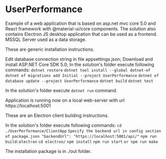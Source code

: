 # UserPerformance
Example of a web application that is based on asp.net mvc core 5.0 and React framework with @material-ui/core components.
The solution also contains Electron JS desktop application that can be used as a frontend.
MSSQL Server used as a data storage.

These are generic installation instructions.

Edit database connection string in file appsettings.json;
Download and install ASP.NET Core SDK 5.0;
In the solution's folder execute following commands:
    `dotnet restore`
    `dotnet tool install --global dotnet-ef`
    `dotnet ef migrations add Initial --project UserPerformance`
    `dotnet ef database update --project UserPerformance`
    `dotnet build`
    `dotnet test`

In the solution's folder execute `dotnet run` command.

Application is running now on a local web-server with url https://localhost:5001

These are an Electron client building instructions.

In the solution's folder execute following commands:
    `cd ./UserPerformance/ClientApp`
    `Specify the backend url in config section of package.json "backendUrl": "https://localhost:5001/api/"`
    `npm run build:electron`
    `cd electron/`
    `npm install`
    `npm run start`
    `or npm run make`

The installation package is in ./out folder.
